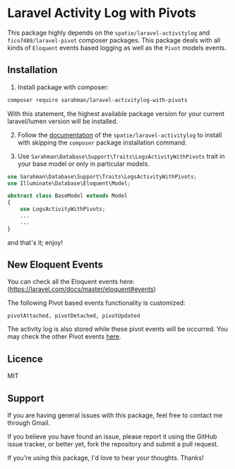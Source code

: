 # Laravel Activity Log with Pivots

This package highly depends on the `spatie/laravel-activitylog` and `fico7489/laravel-pivot` composer packages. This package deals with all kinds of `Eloquent` events based logging as well as the `Pivot` models events.

## Installation

1. Install package with composer:
```bash
composer require sarahman/laravel-activitylog-with-pivots
```
With this statement, the highest available package version for your current laravel/lumen version will be installed.

2. Follow the [documentation](https://docs.spatie.be/laravel-activitylog.) of the `spatie/laravel-activitylog` to install with skipping the `composer` package installation command.

3. Use `Sarahman\Database\Support\Traits\LogsActivityWithPivots` trait in your base model or only in particular models.

```php
use Sarahman\Database\Support\Traits\LogsActivityWithPivots;
use Illuminate\Database\Eloquent\Model;

abstract class BaseModel extends Model
{
    use LogsActivityWithPivots;
    ...
    ...
}
```

and that's it; enjoy!

## New Eloquent Events

You can check all the Eloquent events here: (https://laravel.com/docs/master/eloquent#events)

The following Pivot based events functionality is customized:

```
pivotAttached, pivotDetached, pivotUpdated
```

The activity log is also stored while these pivot events will be occurred. You may check the other Pivot events [here](https://github.com/fico7489/laravel-pivot#new-eloquent-events).

## Licence

MIT

## Support

If you are having general issues with this package, feel free to contact me through Gmail.

If you believe you have found an issue, please report it using the GitHub issue tracker, or better yet, fork the repository and submit a pull request.

If you're using this package, I'd love to hear your thoughts. Thanks!
